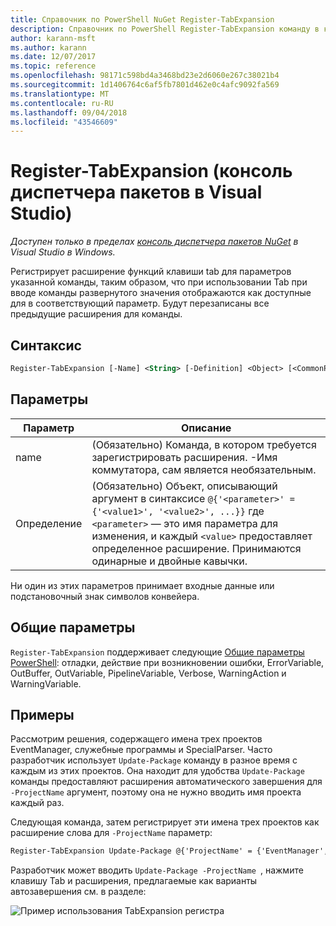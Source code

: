 ```yaml
---
title: Справочник по PowerShell NuGet Register-TabExpansion
description: Справочник по PowerShell Register-TabExpansion команду в консоли диспетчера пакетов NuGet в Visual Studio.
author: karann-msft
ms.author: karann
ms.date: 12/07/2017
ms.topic: reference
ms.openlocfilehash: 98171c598bd4a3468bd23e2d6060e267c38021b4
ms.sourcegitcommit: 1d1406764c6af5fb7801d462e0c4afc9092fa569
ms.translationtype: MT
ms.contentlocale: ru-RU
ms.lasthandoff: 09/04/2018
ms.locfileid: "43546609"
---
```

# <a name="register-tabexpansion-package-manager-console-in-visual-studio"></a>Register-TabExpansion (консоль диспетчера пакетов в Visual Studio)

*Доступен только в пределах [консоль диспетчера пакетов NuGet](package-manager-console.md) в Visual Studio в Windows.*

Регистрирует расширение функций клавиши tab для параметров указанной команды, таким образом, что при использовании Tab при вводе команды развернутого значения отображаются как доступные для в соответствующий параметр. Будут перезаписаны все предыдущие расширения для команды.

## <a name="syntax"></a>Синтаксис

```ps
Register-TabExpansion [-Name] <String> [-Definition] <Object> [<CommonParameters>]
```

## <a name="parameters"></a>Параметры

| Параметр | Описание |
| --- | --- |
| name | (Обязательно) Команда, в котором требуется зарегистрировать расширения. -Имя коммутатора, сам является необязательным. |
| Определение | (Обязательно) Объект, описывающий аргумент в синтаксисе `@{'<parameter>' = {'<value1>', '<value2>', ...}}` где `<parameter>` — это имя параметра для изменения, и каждый `<value>` предоставляет определенное расширение. Принимаются одинарные и двойные кавычки. |

Ни один из этих параметров принимает входные данные или подстановочный знак символов конвейера.

## <a name="common-parameters"></a>Общие параметры

`Register-TabExpansion` поддерживает следующие [Общие параметры PowerShell](http://go.microsoft.com/fwlink/?LinkID=113216): отладки, действие при возникновении ошибки, ErrorVariable, OutBuffer, OutVariable, PipelineVariable, Verbose, WarningAction и WarningVariable.

## <a name="examples"></a>Примеры

Рассмотрим решения, содержащего имена трех проектов EventManager, служебные программы и SpecialParser. Часто разработчик использует `Update-Package` команду в разное время с каждым из этих проектов. Она находит для удобства `Update-Package` команды предоставляют расширения автоматического завершения для `-ProjectName` аргумент, поэтому она не нужно вводить имя проекта каждый раз. 

Следующая команда, затем регистрирует эти имена трех проектов как расширение слова для `-ProjectName` параметр:

```ps
Register-TabExpansion Update-Package @{'ProjectName' = {'EventManager', 'Utilities', 'SpecialParser'}}    
```

Разработчик может вводить `Update-Package -ProjectName `, нажмите клавишу Tab и расширения, предлагаемые как варианты автозавершения см. в разделе:

![Пример использования TabExpansion регистра](media/Register-TabExpansion-Example.png)

